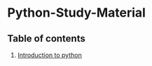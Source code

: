 # Python-Study-Material

## Table of contents

1. [Introduction to python](https://github.com/rohanratn/Python-Study-Material/blob/master/Chapters/Introduction%20to%20Python.md) 


